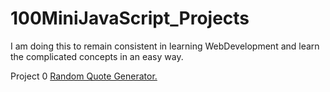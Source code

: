 # 100MiniJavaScript_Projects
I am doing this to remain consistent in learning WebDevelopment and learn the complicated concepts in an easy way.

Project 0 <a href="https://b-rajshekar.github.io/100MiniJavaScript_Projects/">Random Quote Generator.<a>

